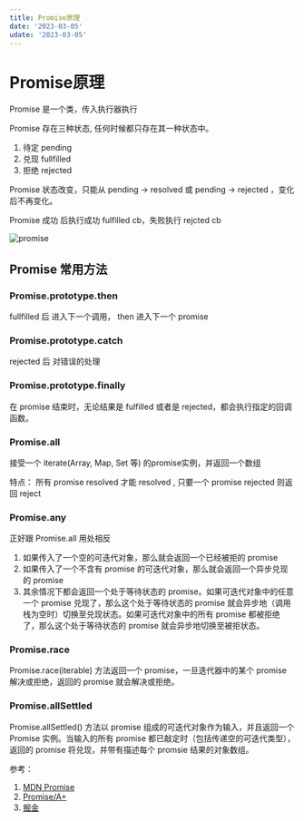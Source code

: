 ```yaml
---
title: Promise原理
date: '2023-03-05'
udate: '2023-03-05'
---
```

# Promise原理
Promise 是一个类，传入执行器执行

Promise 存在三种状态, 任何时候都只存在其一种状态中。
1. 待定 pending
2. 兑现 fullfilled
3. 拒绝 rejected

Promise 状态改变，只能从 pending -> resolved 或 pending  -> rejected ，变化后不再变化。

Promise 成功 后执行成功 fulfilled cb，失败执行 rejcted cb

![promise](/img/promises.png)

## Promise 常用方法
### Promise.prototype.then
fullfilled 后 进入下一个调用， then 进入下一个 promise

### Promise.prototype.catch
rejected 后 对错误的处理

### Promise.prototype.finally
在 promise 结束时，无论结果是 fulfilled 或者是 rejected，都会执行指定的回调函数。


### Promise.all
接受一个 iterate(Array, Map, Set 等) 的promise实例，并返回一个数组

特点： 所有 promise resolved 才能 resolved , 只要一个 promise rejected 则返回 reject

### Promise.any
正好跟 Promise.all 用处相反
1. 如果传入了一个空的可迭代对象，那么就会返回一个已经被拒的 promise
2. 如果传入了一个不含有 promise 的可迭代对象，那么就会返回一个异步兑现的 promise
3. 其余情况下都会返回一个处于等待状态的 promise。如果可迭代对象中的任意一个 promise 兑现了，那么这个处于等待状态的 promise 就会异步地（调用栈为空时）切换至兑现状态。如果可迭代对象中的所有 promise 都被拒绝了，那么这个处于等待状态的 promise 就会异步地切换至被拒状态。

### Promise.race
Promise.race(iterable) 方法返回一个 promise，一旦迭代器中的某个 promise 解决或拒绝，返回的 promise 就会解决或拒绝。

### Promise.allSettled

Promise.allSettled() 方法以 promise 组成的可迭代对象作为输入，并且返回一个 Promise 实例。当输入的所有 promise 都已敲定时（包括传递空的可迭代类型），返回的 promise 将兑现，并带有描述每个 promsie 结果的对象数组。


参考：

1. [MDN Promise](https://developer.mozilla.org/zh-CN/docs/Web/JavaScript/Reference/Global_Objects/Promise)
2. [Promise/A+](https://promisesaplus.com/)
3. [掘金](https://juejin.cn/post/6945319439772434469)
